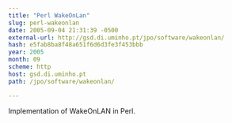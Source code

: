 ```yaml
---
title: "Perl WakeOnLan"
slug: perl-wakeonlan
date: 2005-09-04 21:31:39 -0500
external-url: http://gsd.di.uminho.pt/jpo/software/wakeonlan/
hash: e5fab8ba8f48a651f6d6d3fe3f453bbb
year: 2005
month: 09
scheme: http
host: gsd.di.uminho.pt
path: /jpo/software/wakeonlan/

---
```


Implementation of WakeOnLAN in Perl.
